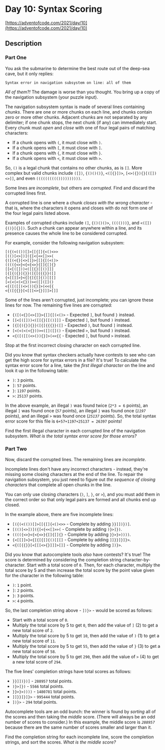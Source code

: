 # Day 10: Syntax Scoring

[https://adventofcode.com/2021/day/10](https://adventofcode.com/2021/day/10)

## Description

### Part One

You ask the submarine to determine the best route out of the deep-sea cave, but
it only replies:

    Syntax error in navigation subsystem on line: all of them

_All of them?!_ The damage is worse than you thought. You bring up a copy of the
navigation subsystem (your puzzle input).

The navigation subsystem syntax is made of several lines containing _chunks_.
There are one or more chunks on each line, and chunks contain zero or more other
chunks. Adjacent chunks are not separated by any delimiter; if one chunk stops,
the next chunk (if any) can immediately start. Every chunk must _open_ and
_close_ with one of four legal pairs of matching characters:

- If a chunk opens with `(`, it must close with `)`.
- If a chunk opens with `[`, it must close with `]`.
- If a chunk opens with `{`, it must close with `}`.
- If a chunk opens with `<`, it must close with `>`.

So, `()` is a legal chunk that contains no other chunks, as is `[]`. More
complex but valid chunks include `([])`, `{()()()}`, `<([{}])>`,
`[<>({}){}[([])<>]]`, and even `(((((((((())))))))))`.

Some lines are _incomplete_, but others are _corrupted_. Find and discard the
corrupted lines first.

A corrupted line is one where a chunk _closes with the wrong character_ - that
is, where the characters it opens and closes with do not form one of the four
legal pairs listed above.

Examples of corrupted chunks include `(]`, `{()()()>`, `(((()))}`, and
`<([]){()}[{}])`. Such a chunk can appear anywhere within a line, and its
presence causes the whole line to be considered corrupted.

For example, consider the following navigation subsystem:

    [({(<(())[]>[[{[]{<()<>>
    [(()[<>])]({[<{<<[]>>(
    {([(<{}[<>[]}>{[]{[(<()>
    (((({<>}<{<{<>}{[]{[]{}
    [[<[([]))<([[{}[[()]]]
    [{[{({}]{}}([{[{{{}}([]
    {<[[]]>}<{[{[{[]{()[[[]
    [<(<(<(<{}))><([]([]()
    <{([([[(<>()){}]>(<<{{
    <{([{{}}[<[[[<>{}]]]>[]]

Some of the lines aren't corrupted, just incomplete; you can ignore these lines
for now. The remaining five lines are corrupted:

- `{([(<{}[<>[]}>{[]{[(<()>` - Expected `]`, but found `}` instead.
- `[[<[([]))<([[{}[[()]]]` - Expected `]`, but found `)` instead.
- `[{[{({}]{}}([{[{{{}}([]` - Expected `)`, but found `]` instead.
- `[<(<(<(<{}))><([]([]()` - Expected `>`, but found `)` instead.
- `<{([([[(<>()){}]>(<<{{` - Expected `]`, but found `>` instead.

Stop at the first incorrect closing character on each corrupted line.

Did you know that syntax checkers actually have contests to see who can get the
high score for syntax errors in a file? It's true! To calculate the syntax error
score for a line, take the _first illegal character_ on the line and look it up
in the following table:

- `)`: `3` points.
- `]`: `57` points.
- `}`: `1197` points.
- `>`: `25137` points.

In the above example, an illegal `)` was found twice (`2*3 = 6` points), an
illegal `]` was found once (_`57`_ points), an illegal `}` was found once
(_`1197`_ points), and an illegal `>` was found once (_`25137`_ points). So, the
total syntax error score for this file is `6+57+1197+25137 = 26397` points!

Find the first illegal character in each corrupted line of the navigation
subsystem. _What is the total syntax error score for those errors?_

### Part Two

Now, discard the corrupted lines. The remaining lines are _incomplete_.

Incomplete lines don't have any incorrect characters - instead, they're missing
some closing characters at the end of the line. To repair the navigation
subsystem, you just need to figure out _the sequence of closing characters_ that
complete all open chunks in the line.

You can only use closing characters (`)`, `]`, `}`, or `>`), and you must add
them in the correct order so that only legal pairs are formed and all chunks end
up closed.

In the example above, there are five incomplete lines:

- `[({(<(())[]>[[{[]{<()<>>` - Complete by adding `}}]])})]`.
- `[(()[<>])]({[<{<<[]>>(` - Complete by adding `)}>]})`.
- `(((({<>}<{<{<>}{[]{[]{}` - Complete by adding `}}>}>))))`.
- `{<[[]]>}<{[{[{[]{()[[[]` - Complete by adding `]]}}]}]}>`.
- `<{([{{}}[<[[[<>{}]]]>[]]` - Complete by adding `])}>`.

Did you know that autocomplete tools _also_ have contests? It's true! The score
is determined by considering the completion string character-by-character. Start
with a total score of `0`. Then, for each character, multiply the total score by
5 and then increase the total score by the point value given for the character
in the following table:

- `)`: `1` point.
- `]`: `2` points.
- `}`: `3` points.
- `>`: `4` points.

So, the last completion string above - `])}>` - would be scored as follows:

- Start with a total score of `0`.
- Multiply the total score by 5 to get `0`, then add the value of `]` (2) to get
  a new total score of `2`.
- Multiply the total score by 5 to get `10`, then add the value of `)` (1) to
  get a new total score of `11`.
- Multiply the total score by 5 to get `55`, then add the value of `}` (3) to
  get a new total score of `58`.
- Multiply the total score by 5 to get `290`, then add the value of `>` (4) to
  get a new total score of `294`.

The five lines' completion strings have total scores as follows:

- `}}]])})]` - `288957` total points.
- `)}>]})` - `5566` total points.
- `}}>}>))))` - `1480781` total points.
- `]]}}]}]}>` - `995444` total points.
- `])}>` - `294` total points.

Autocomplete tools are an odd bunch: the winner is found by _sorting_ all of the
scores and then taking the _middle_ score. (There will always be an odd number
of scores to consider.) In this example, the middle score is _`288957`_ because
there are the same number of scores smaller and larger than it.

Find the completion string for each incomplete line, score the completion
strings, and sort the scores. _What is the middle score?_
